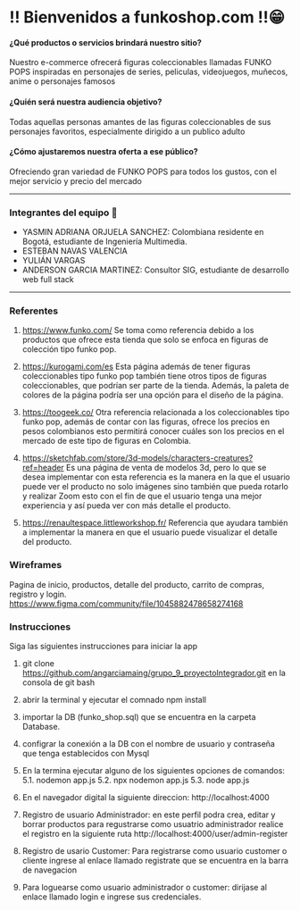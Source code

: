 # !! Bienvenidos a funkoshop.com !!😁

#### ¿Qué productos o servicios brindará nuestro sitio?

Nuestro e-commerce ofrecerá figuras coleccionables llamadas FUNKO POPS inspiradas en personajes de series, peliculas, videojuegos, muñecos, anime o personajes famosos

#### ¿Quién será nuestra audiencia objetivo?

Todas aquellas personas amantes de las figuras coleccionables de sus personajes favoritos, especialmente dirigido a un publico adulto

#### ¿Cómo ajustaremos nuestra oferta a ese público?

Ofreciendo gran variedad de FUNKO POPS para todos los gustos, con el mejor servicio y precio del mercado

---

### Integrantes del equipo 🏁

- YASMIN ADRIANA ORJUELA SANCHEZ: Colombiana residente en Bogotá, estudiante de Ingeniería Multimedia.
- ESTEBAN NAVAS VALENCIA
- YULIÁN VARGAS
- ANDERSON GARCIA MARTINEZ: Consultor SIG, estudiante de desarrollo web full stack

---

### Referentes

1. https://www.funko.com/ Se toma como referencia debido a los productos que ofrece esta tienda que solo se enfoca en figuras de colección tipo funko pop.

2. https://kurogami.com/es Esta página además de tener figuras coleccionables tipo funko pop también tiene otros tipos de figuras coleccionables, que podrían ser parte de la tienda. Además, la paleta de colores de la página podría ser una opción para el diseño de la página.

3. https://toogeek.co/ Otra referencia relacionada a los coleccionables tipo funko pop, además de contar con las figuras, ofrece los precios en pesos colombianos esto permitirá conocer cuáles son los precios en el mercado de este tipo de figuras en Colombia.

4. https://sketchfab.com/store/3d-models/characters-creatures?ref=header Es una página de venta de modelos 3d, pero lo que se desea implementar con esta referencia es la manera en la que el usuario puede ver el producto no solo imágenes sino también que pueda rotarlo y realizar Zoom esto con el fin de que el usuario tenga una mejor experiencia y así pueda ver con más detalle el producto.

5. https://renaultespace.littleworkshop.fr/ Referencia que ayudara también a implementar la manera en que el usuario puede visualizar el detalle del producto.

### Wireframes

Pagina de inicio, productos, detalle del producto, carrito de compras, registro y login.
https://www.figma.com/community/file/1045882478658274168

### Instrucciones
Siga las siguientes instrucciones para iniciar la app
1. git clone https://github.com/angarciamaing/grupo_9_proyectoIntegrador.git en la consola de git bash
2. abrir la terminal y ejecutar el comnado npm install
3. importar la DB (funko_shop.sql) que se encuentra en la carpeta Database.
4. configrar la conexión a la DB con el nombre de usuario y contraseña que tenga establecidos con Mysql
5. En la termina ejecutar alguno de los siguientes opciones de comandos:
	5.1. nodemon app.js
	5.2. npx nodemon app.js
	5.3. node app.js
6. En el navegador digital la siguiente direccion: http://localhost:4000
7. Registro de usuario Administrador:
	en este perfil podra crea, editar y borrar productos
	para regustrarse como usuatrio administrador realice el registro en la siguiente ruta http://localhost:4000/user/admin-register
8. Registro de usario Customer:
	Para registrarse como usuario customer o cliente ingrese al enlace llamado registrate que se encuentra en la barra de navegacion

9. Para loguearse como usuario administrador o customer: dirijase al enlace llamado login e ingrese sus credenciales.
